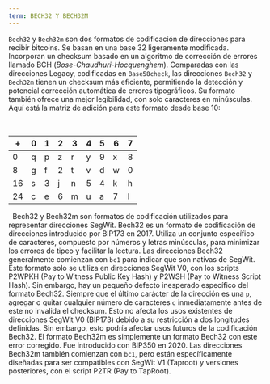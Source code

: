 ```yaml
---
term: BECH32 Y BECH32M
---
```


`Bech32` y `Bech32m` son dos formatos de codificación de direcciones para recibir bitcoins. Se basan en una base 32 ligeramente modificada. Incorporan un checksum basado en un algoritmo de corrección de errores llamado BCH (*Bose-Chaudhuri-Hocquenghem*). Comparadas con las direcciones Legacy, codificadas en `Base58check`, las direcciones `Bech32` y `Bech32m` tienen un checksum más eficiente, permitiendo la detección y potencial corrección automática de errores tipográficos. Su formato también ofrece una mejor legibilidad, con solo caracteres en minúsculas. Aquí está la matriz de adición para este formato desde base 10:

&nbsp;

| +   | 0   | 1   | 2   | 3   | 4   | 5   | 6   | 7   |
| --- | --- | --- | --- | --- | --- | --- | --- | --- |
| 0   | q   | p   | z   | r   | y   | 9   | x   | 8   |
| 8   | g   | f   | 2   | t   | v   | d   | w   | 0   |
| 16  | s   | 3   | j   | n   | 5   | 4   | k   | h   |
| 24  | c   | e   | 6   | m   | u   | a   | 7   | l   |

&nbsp;
Bech32 y Bech32m son formatos de codificación utilizados para representar direcciones SegWit. Bech32 es un formato de codificación de direcciones introducido por BIP173 en 2017. Utiliza un conjunto específico de caracteres, compuesto por números y letras minúsculas, para minimizar los errores de tipeo y facilitar la lectura. Las direcciones Bech32 generalmente comienzan con `bc1` para indicar que son nativas de SegWit. Este formato solo se utiliza en direcciones SegWit V0, con los scripts P2WPKH (Pay to Witness Public Key Hash) y P2WSH (Pay to Witness Script Hash). Sin embargo, hay un pequeño defecto inesperado específico del formato Bech32. Siempre que el último carácter de la dirección es una `p`, agregar o quitar cualquier número de caracteres `q` inmediatamente antes de este no invalida el checksum. Esto no afecta los usos existentes de direcciones SegWit V0 (BIP173) debido a su restricción a dos longitudes definidas. Sin embargo, esto podría afectar usos futuros de la codificación Bech32. El formato Bech32m es simplemente un formato Bech32 con este error corregido. Fue introducido con BIP350 en 2020. Las direcciones Bech32m también comienzan con `bc1`, pero están específicamente diseñadas para ser compatibles con SegWit V1 (Taproot) y versiones posteriores, con el script P2TR (Pay to TapRoot).